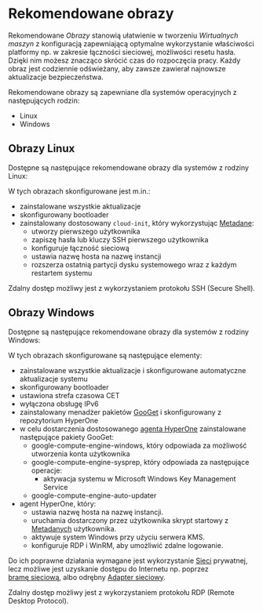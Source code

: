 # Rekomendowane obrazy

Rekomendowane *Obrazy* stanowią ułatwienie w tworzeniu *Wirtualnych maszyn* z konfiguracją zapewniającą optymalne wykorzystanie właściwości platformy np. w zakresie łączności sieciowej, możliwości resetu hasła. Dzięki nim możesz znacząco skrócić czas do rozpoczęcia pracy. Każdy obraz jest codziennie odświeżany, aby zawsze zawierał najnowsze aktualizacje bezpieczeństwa.

Rekomendowane obrazy są zapewniane dla systemów operacyjnych z następujących rodzin:

* Linux
* Windows

## Obrazy Linux

Dostępne są następujące rekomendowane obrazy dla systemów z rodziny Linux:

<ImageList name_re="^((?!Windows).)*$"/>

W tych obrazach skonfigurowane jest m.in.:

* zainstalowane wszystkie aktualizacje
* skonfigurowany bootloader
* zainstalowany dostosowany ```cloud-init```, który wykorzystując [Metadane](/resource/compute/virtual-machine.md#Metadane):
    * utworzy pierwszego użytkownika
    * zapiszę hasła lub kluczy SSH pierwszego użytkownika
    * konfiguruje łączność sieciową
    * ustawia nazwę hosta na nazwę instancji
    * rozszerza ostatnią partycji dysku systemowego wraz z każdym restartem systemu

Zdalny dostęp możliwy jest z wykorzystaniem protokołu SSH (Secure Shell).

## Obrazy Windows

Dostępne są następujące rekomendowane obrazy dla systemów z rodziny Windows:

<ImageList name_re="Windows"/>

W tych obrazach skonfigurowane są następujące elementy:

* zainstalowane wszystkie aktualizacje i skonfigurowane automatyczne aktualizacje systemu
* skonfigurowany bootloader
* ustawiona strefa czasowa CET
* wyłączona obsługę IPv6
* zainstalowany menadżer pakietów [GooGet](https://github.com/google/googet) i skonfigurowany z repozytorium HyperOne
* w celu dostarczenia dostosowanego [agenta HyperOne](https://github.com/hyperonecom/compute-image-windows) zainstalowane następujące pakiety GooGet:
    * google-compute-engine-windows, który odpowiada za możliwość utworzenia konta użytkownika
    * google-compute-engine-sysprep, który odpowiada za następujące operacje:
        * aktywacja systemu w Microsoft Windows Key Management Service
    * google-compute-engine-auto-updater
* agent HyperOne, który:
    * ustawia nazwę hosta na nazwę instancji.
    * uruchamia dostarczony przez użytkownika skrypt startowy z [Metadanych](/resource/compute/virtual-machine.md#Metadane) użytkownika.
    * aktywuje system Windows przy użyciu serwera KMS.
    * konfiguruje RDP i WinRM, aby umożliwić zdalne logowanie.

Do ich poprawne działania wymagane jest wykorzystanie [Sieci](/resource/networking/network.md) prywatnej, lecz możliwe jest uzyskanie dostępu do Internetu np. poprzez [bramę sieciową](/resource/networking/network-gateway.md), albo odrębny [Adapter sieciowy](/resource/networking/network-adapter.md).

Zdalny dostęp możliwy jest z wykorzystaniem protokołu RDP (Remote Desktop Protocol).
